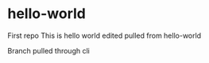 # hello-world
First repo
This is hello world edited pulled from hello-world

Branch pulled through cli
